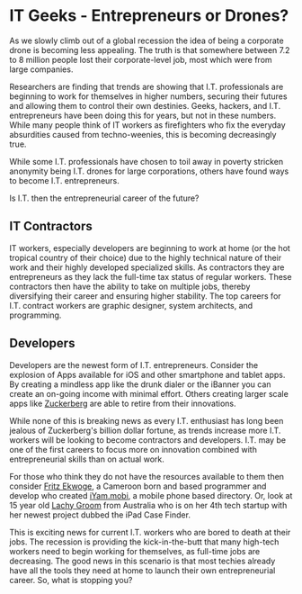 # IT Geeks - Entrepreneurs or Drones?

As we slowly climb out of a global recession the idea of being a corporate drone is becoming less appealing. The truth is that somewhere between 7.2 to 8 million people lost their corporate-level job, most which were from large companies.

Researchers are finding that trends are showing that  I.T. professionals  are beginning to work for themselves in higher numbers, securing their futures and allowing them to control their own destinies. Geeks, hackers, and I.T. entrepreneurs have been doing this for years, but not in these numbers. While many people think of IT workers as firefighters who fix the everyday absurdities caused from techno-weenies, this is becoming decreasingly true.

While some I.T. professionals have chosen to toil away in poverty stricken anonymity being I.T. drones for large corporations, others have found ways to become I.T. entrepreneurs.

Is I.T. then the entrepreneurial career of the future?

## IT Contractors

IT workers, especially developers are beginning to work at home (or the hot tropical country of their choice) due to the highly technical nature of their work and their highly developed specialized skills. As contractors they are entrepreneurs as they lack the full-time tax status of regular workers. These contractors then have the ability to take on multiple jobs, thereby diversifying their career and ensuring higher stability. The top careers for I.T. contract workers are graphic designer, system architects, and  programming.

## Developers

Developers are the newest form of I.T. entrepreneurs. Consider the explosion of Apps available for iOS and other smartphone and tablet apps. By creating a mindless app like the drunk dialer or the iBanner you can create an on-going income with minimal effort. Others creating larger scale apps like <a href="http://en.wikipedia.org/wiki/Mark_Zuckerberg">Zuckerberg</a> are able to retire from their innovations.

While none of this is breaking news as every I.T. enthusiast has long been jealous of Zuckerberg's billion dollar fortune, as trends increase more I.T. workers will be looking to become contractors and developers.  I.T. may be one of the first careers to focus more on innovation combined with entrepreneurial skills than on actual work. 

For those who think they do not have the resources available to them then consider <a href="http://twitter.com/ekwogefee">Fritz Ekwoge</a>, a Cameroon born and based programmer and develop who created <a href="http://iyam.mobi/">iYam.mobi</a>, a mobile phone based directory. Or, look at 15 year old <a href="http://au.linkedin.com/pub/lachy-groom/5/889/b21">Lachy Groom</a> from Australia who is on her 4th tech startup  with her newest project dubbed the iPad Case Finder.

This is exciting news for current I.T. workers who are bored to death at their jobs. The recession is providing the kick-in-the-butt that many high-tech workers need to begin working for themselves, as full-time jobs are decreasing. The good news in this scenario is that most techies already have all the tools they need at home to launch their own entrepreneurial career. So, what is stopping you?
